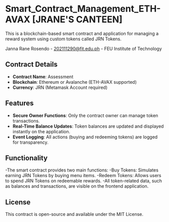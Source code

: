 # Smart_Contract_Management_ETH-AVAX [JRANE'S CANTEEN]
This is a blockchain-based smart contract and application for managing a reward system using custom tokens called JRN Tokens.

Janna Rane Rosendo - 202111290@fit.edu.ph - FEU Institute of Technology

## Contract Details
- **Contract Name**: Assessment
- **Blockchain**: Ethereum or Avalanche (ETH-AVAX supported)
- **Currency**: JRN (Metamask Account required)

## Features
- **Secure Owner Functions**: Only the contract owner can manage token transactions.
- **Real-Time Balance Updates**: Token balances are updated and displayed instantly on the application.
- **Event Logging**: All actions (buying and redeeming tokens) are logged for transparency.

## Functionality
-The smart contract provides two main functions:
  -Buy Tokens: Simulates earning JRN Tokens by buying menu items.
  -Redeem Tokens: Allows users to spend JRN Tokens on redeemable rewards.
-All token-related data, such as balances and transactions, are visible on the frontend application.

## License
This contract is open-source and available under the MIT License.
